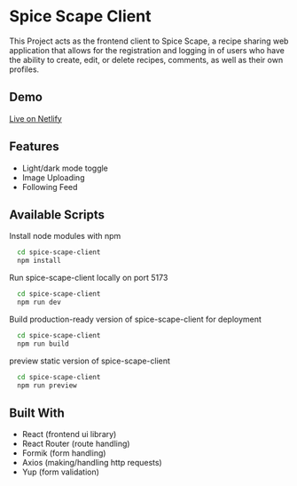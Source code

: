 
# Spice Scape Client

This Project acts as the frontend client to Spice Scape, a recipe sharing web application that allows for the registration and logging in of users who have the ability to create, edit, or delete recipes, comments, as well as their own profiles.


## Demo

[Live on Netlify](https://app.netlify.com/sites/spice-scape)


## Features

- Light/dark mode toggle
- Image Uploading
- Following Feed 


## Available Scripts

Install node modules with npm

```bash
  cd spice-scape-client
  npm install
```

Run spice-scape-client locally on port 5173

```bash
  cd spice-scape-client
  npm run dev
```

Build production-ready version of spice-scape-client for deployment

```bash
  cd spice-scape-client
  npm run build
```

preview static version of spice-scape-client

```bash
  cd spice-scape-client
  npm run preview
```
## Built With

- React (frontend ui library)
- React Router (route handling)
- Formik (form handling)
- Axios (making/handling http requests)
- Yup (form validation)
